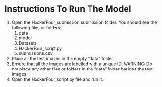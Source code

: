 # Instructions To Run The Model
1. Open the HackerFour_submission submission folder. You should see the following files or folders:
    1.	data
    2.	model
    3.	Datasets
    4.	HackerFour_script.py
    5.	submissions.csv
2.	Place all the test images in the empty “data” folder.
3.	Ensure that all the images are labelled with a unique ID.
    WARNING: Do not place any other files or folders in the “data” folder besides the test images.
4.	Open the HackerFour_script.py file and run it.
